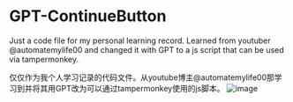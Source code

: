 # GPT-ContinueButton
Just a code file for my personal learning record. Learned from youtuber @automatemylife00 and changed it with GPT to a js script that can be used via tampermonkey.

仅仅作为我个人学习记录的代码文件。从youtube博主@automatemylife00那学习到并将其用GPT改为可以通过tampermonkey使用的js脚本。
![image](https://github.com/rocshawn/GPT-ContinueButton/assets/87604792/47564b0d-a296-44f7-9f96-93e57b704194)
